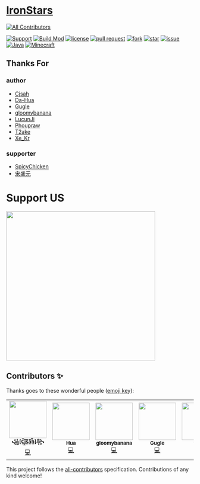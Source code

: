 # [IronStars](http://ironstars.polaris-mc.tech/)
<!-- ALL-CONTRIBUTORS-BADGE:START - Do not remove or modify this section -->
[![All Contributors](https://img.shields.io/badge/all_contributors-5-orange.svg?style=flat-square)](#contributors-)
<!-- ALL-CONTRIBUTORS-BADGE:END -->
[![Support](https://img.shields.io/badge/Support-2-a5d439)](https://afdian.net/@Gugle)
[![Build Mod](https://github.com/iron-stars/IronStars/actions/workflows/build-mod.yml/badge.svg)](https://github.com/iron-stars/IronStars/actions/workflows/build-mod.yml)
[![license](https://img.shields.io/github/license/iron-stars/IronStars)](https://github.com/iron-stars/IronStars/blob/master/LICENSE)
[![pull request](https://img.shields.io/github/issues-pr/iron-stars/IronStars)](https://github.com/iron-stars/IronStars/pulls)
[![fork](https://img.shields.io/github/forks/iron-stars/IronStars)](https://github.com/iron-stars/IronStars/network/members)
[![star](https://img.shields.io/github/stars/iron-stars/IronStars)](https://github.com/iron-stars/IronStars/stargazers)
[![issue](https://img.shields.io/github/issues/iron-stars/IronStars)](https://github.com/iron-stars/IronStars/issues)
[![Java](https://img.shields.io/badge/Java-17-yellow)](https://docs.microsoft.com/java/openjdk/download)
[![Minecraft](https://img.shields.io/badge/Minecraft-1.18.1-66ccff)](https://www.minecraft.net/)

## Thanks For
### author
* [Cjsah](https://space.bilibili.com/19170004)
* [Da-Hua](https://github.com/Da-Hua)
* [Gugle](https://space.bilibili.com/19822751)
* [gloomybanana](https://github.com/gloomybanana)
* [LucunJi](https://space.bilibili.com/2117299)
* [Phoupraw](https://space.bilibili.com/43760886)
* [T2ake](https://space.bilibili.com/13029727)
* [Xe_Kr](https://space.bilibili.com/5930630)
### supporter
* [SpicyChicken](https://afdian.net/u/d7eae684e33811eb91ad52540025c377)
* [宋盛元](https://afdian.net/u/dcb533f0716711eca56552540025c377)

# Support US
[<img src="./support_us.jpg" height="400"/>](https://afdian.net/@Gugle)

## Contributors ✨

Thanks goes to these wonderful people ([emoji key](https://allcontributors.org/docs/en/emoji-key)):

<!-- ALL-CONTRIBUTORS-LIST:START - Do not remove or modify this section -->
<!-- prettier-ignore-start -->
<!-- markdownlint-disable -->
<table>
  <tr>
    <td align="center"><a href="https://github.com/Cjsah"><img src="https://avatars.githubusercontent.com/u/46415647?v=4?s=100" width="100px;" alt=""/><br /><sub><b>꧁[C̲̅j̲̅s̲̅a̲̅h̲̅]꧂</b></sub></a><br /><a href="https://github.com/iron-stars/IronStars/commits?author=Cjsah" title="Code">💻</a></td>
    <td align="center"><a href="https://github.com/Da-Hua"><img src="https://avatars.githubusercontent.com/u/58766472?v=4?s=100" width="100px;" alt=""/><br /><sub><b>Hua</b></sub></a><br /><a href="https://github.com/iron-stars/IronStars/commits?author=Da-Hua" title="Code">💻</a></td>
    <td align="center"><a href="http://China"><img src="https://avatars.githubusercontent.com/u/29054038?v=4?s=100" width="100px;" alt=""/><br /><sub><b>gloomybanana</b></sub></a><br /><a href="https://github.com/iron-stars/IronStars/commits?author=gloomybanana" title="Code">💻</a></td>
    <td align="center"><a href="http://gugle.polaris-mc.tech"><img src="https://avatars.githubusercontent.com/u/34372427?v=4?s=100" width="100px;" alt=""/><br /><sub><b>Gugle</b></sub></a><br /><a href="https://github.com/iron-stars/IronStars/commits?author=Gu-ZT" title="Code">💻</a></td>
    <td align="center"><a href="https://github.com/t2ake"><img src="https://avatars.githubusercontent.com/u/68280449?v=4?s=100" width="100px;" alt=""/><br /><sub><b>t2ake</b></sub></a><br /><a href="https://github.com/iron-stars/IronStars/commits?author=t2ake" title="Code">💻</a></td>
  </tr>
</table>

<!-- markdownlint-restore -->
<!-- prettier-ignore-end -->

<!-- ALL-CONTRIBUTORS-LIST:END -->

This project follows the [all-contributors](https://github.com/all-contributors/all-contributors) specification. Contributions of any kind welcome!
